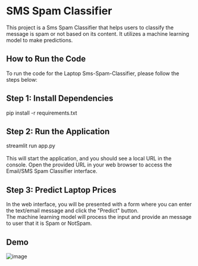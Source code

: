 # SMS Spam Classifier <br />
This project is a Sms Spam Classifier that helps users to classify the message is spam or not based on its content. It utilizes a machine learning model to make predictions.<br />

## How to Run the Code <br />
To run the code for the Laptop Sms-Spam-Classifier, please follow the steps below: <br />
## Step 1: Install Dependencies <br />
pip install -r requirements.txt <br />
## Step 2: Run the Application <br/>
streamlit run app.py <br/>
<br/>
This will start the application, and you should see a local URL in the console. Open the provided URL in your web browser to access the Email/SMS Spam Classifier interface. <br />
## Step 3: Predict Laptop Prices <br/>
In the web interface, you will be presented with a form where you can enter the text/email message and click the "Predict" button. <br />
The machine learning model will process the input and provide an message to user that it is Spam or NotSpam.<br/>

## Demo <br/>
![image](https://github.com/AJITKUMAR130012/Machine_Learning_Project/assets/60688738/44c82777-0c16-4903-91c3-303732cd033d)

